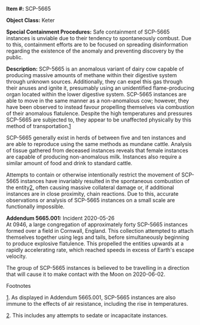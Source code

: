   
**Item #:** SCP-5665

**Object Class:** Keter

**Special Containment Procedures:** Safe containment of SCP-5665 instances is unviable due to their tendency to spontaneously combust. Due to this, containment efforts are to be focused on spreading disinformation regarding the existence of the anomaly and preventing discovery by the public.

**Description:** SCP-5665 is an anomalous variant of dairy cow capable of producing massive amounts of methane within their digestive system through unknown sources. Additionally, they can expel this gas through their anuses and ignite it, presumably using an unidentified flame-producing organ located within the lower digestive system. SCP-5665 instances are able to move in the same manner as a non-anomalous cow; however, they have been observed to instead favour propelling themselves via combustion of their anomalous flatulence. Despite the high temperatures and pressures SCP-5665 are subjected to, they appear to be unaffected physically by this method of transportation.[1](javascript:;)

SCP-5665 generally exist in herds of between five and ten instances and are able to reproduce using the same methods as mundane cattle. Analysis of tissue gathered from deceased instances reveals that female instances are capable of producing non-anomalous milk. Instances also require a similar amount of food and drink to standard cattle.

Attempts to contain or otherwise intentionally restrict the movement of SCP-5665 instances have invariably resulted in the spontaneous combustion of the entity[2](javascript:;), often causing massive collateral damage or, if additional instances are in close proximity, chain reactions. Due to this, accurate observations or analysis of SCP-5665 instances on a small scale are functionally impossible.

**Addendum 5665.001:** Incident 2020-05-26  
At 0946, a large congregation of approximately forty SCP-5665 instances formed over a field in Cornwall, England. This collection attempted to attach themselves together using legs and tails, before simultaneously beginning to produce explosive flatulence. This propelled the entities upwards at a rapidly accelerating rate, which reached speeds in excess of Earth's escape velocity.

The group of SCP-5665 instances is believed to be travelling in a direction that will cause it to make contact with the Moon on 2020-06-02.

Footnotes

[1](javascript:;). As displayed in Addendum 5665.001, SCP-5665 instances are also immune to the effects of air resistance, including the rise in temperatures.

[2](javascript:;). This includes any attempts to sedate or incapacitate instances.